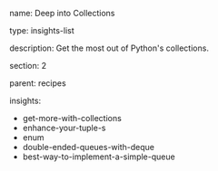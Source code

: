 name: Deep into Collections

type: insights-list

description: Get the most out of Python's collections.

section: 2

parent: recipes

insights:
  - get-more-with-collections
  - enhance-your-tuple-s
  - enum
  - double-ended-queues-with-deque
  - best-way-to-implement-a-simple-queue

